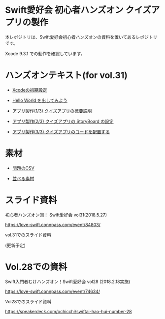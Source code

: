# Swift愛好会 初心者ハンズオン クイズアプリの製作

本レボジトリは、Swift愛好会初心者ハンズオンの資料を置いてあるレポジトリです。

Xcode 9.3.1 での動作を確認しています。

# ハンズオンテキスト(for vol.31)

- [Xcodeの初期設定](Doc/loveSwiftHandson01-00-01.md)

- [Hello World を出してみよう](Doc/loveSwiftHandson01-01-01.md)

- [アプリ製作(1/3) クイズアプリの概要説明](Doc/loveSwiftHandson01-02-01.md)

- [アプリ製作(2/3) クイズアプリの StoryBoard の設定](Doc/loveSwiftHandson01-02-02.md)

- [アプリ製作(3/3) クイズアプリのコードを配置する](Doc/loveSwiftHandson01-02-03.md)

# 素材

- [問題のCSV](etc/quiz.zip)

- [並べる素材](etc/material.zip)

# スライド資料

初心者ハンズオン回！ Swift愛好会 vol31(2018.5.27)

https://love-swift.connpass.com/event/84803/

vol.31でのスライド資料

(更新予定)

# Vol.28での資料

Swift入門者むけハンズオン！Swift愛好会 vol28 (2018.2.18実施)

https://love-swift.connpass.com/event/74634/

Vol28でのスライド資料

https://speakerdeck.com/ochicchi/swiftai-hao-hui-number-28
